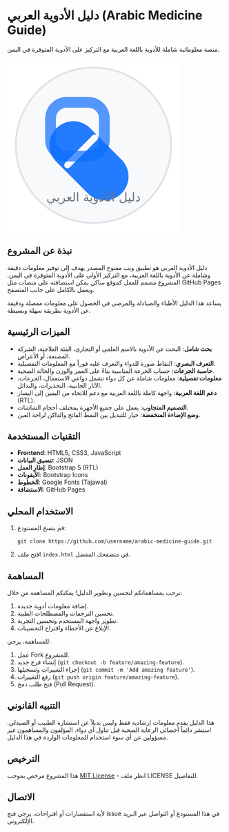# دليل الأدوية العربي (Arabic Medicine Guide)

منصة معلوماتية شاملة للأدوية باللغة العربية مع التركيز على الأدوية المتوفرة في اليمن.

![شعار المشروع](static/img/placeholder.svg)

## نبذة عن المشروع

دليل الأدوية العربي هو تطبيق ويب مفتوح المصدر يهدف إلى توفير معلومات دقيقة وشاملة عن الأدوية باللغة العربية، مع التركيز الأولي على الأدوية المتوفرة في اليمن. المشروع مصمم للعمل كموقع ساكن يمكن استضافته على منصات مثل GitHub Pages ويعمل بالكامل على جانب المتصفح.

يساعد هذا الدليل الأطباء والصيادلة والمرضى في الحصول على معلومات مفصلة ودقيقة عن الأدوية بطريقة سهلة وبسيطة.

## الميزات الرئيسية

- **بحث شامل**: البحث عن الأدوية بالاسم العلمي أو التجاري، الفئة العلاجية، الشركة المصنعة، أو الأعراض.
- **التعرف البصري**: التقاط صورة للدواء والتعرف عليه فوراً مع المعلومات التفصيلية.
- **حاسبة الجرعات**: حساب الجرعة المناسبة بناءً على العمر والوزن والحالة الصحية.
- **معلومات تفصيلية**: معلومات شاملة عن كل دواء تشمل دواعي الاستعمال، الجرعات، الآثار الجانبية، التحذيرات، والبدائل.
- **دعم اللغة العربية**: واجهة كاملة باللغة العربية مع دعم للاتجاه من اليمين إلى اليسار (RTL).
- **التصميم المتجاوب**: يعمل على جميع الأجهزة بمختلف أحجام الشاشات.
- **وضع الإضاءة المنخفضة**: خيار للتبديل بين النمط الفاتح والداكن لراحة العين.

## التقنيات المستخدمة

- **Frontend**: HTML5, CSS3, JavaScript
- **تنسيق البيانات**: JSON
- **إطار العمل**: Bootstrap 5 (RTL)
- **الأيقونات**: Bootstrap Icons
- **الخطوط**: Google Fonts (Tajawal)
- **الاستضافة**: GitHub Pages

## الاستخدام المحلي

1. قم بنسخ المستودع:
   ```
   git clone https://github.com/username/arabic-medicine-guide.git
   ```

2. افتح ملف `index.html` في متصفحك المفضل.

## المساهمة

نرحب بمساهماتكم لتحسين وتطوير الدليل! يمكنكم المساهمة من خلال:

1. إضافة معلومات أدوية جديدة.
2. تحسين الترجمات والمصطلحات الطبية.
3. تطوير واجهة المستخدم وتحسين التجربة.
4. الإبلاغ عن الأخطاء واقتراح التحسينات.

للمساهمة، يرجى:
1. عمل Fork للمشروع.
2. إنشاء فرع جديد (`git checkout -b feature/amazing-feature`).
3. إجراء التغييرات وتسجيلها (`git commit -m 'Add amazing feature'`).
4. رفع التغييرات (`git push origin feature/amazing-feature`).
5. فتح طلب دمج (Pull Request).

## التنبيه القانوني

هذا الدليل يقدم معلومات إرشادية فقط وليس بديلاً عن استشارة الطبيب أو الصيدلي. استشر دائماً أخصائي الرعاية الصحية قبل تناول أي دواء. المؤلفون والمساهمون غير مسؤولين عن أي سوء استخدام للمعلومات الواردة في هذا الدليل.

## الترخيص

هذا المشروع مرخص بموجب [MIT License](LICENSE) - انظر ملف LICENSE للتفاصيل.

## الاتصال

لأية استفسارات أو اقتراحات، يرجى فتح issue في هذا المستودع أو التواصل عبر البريد الإلكتروني.